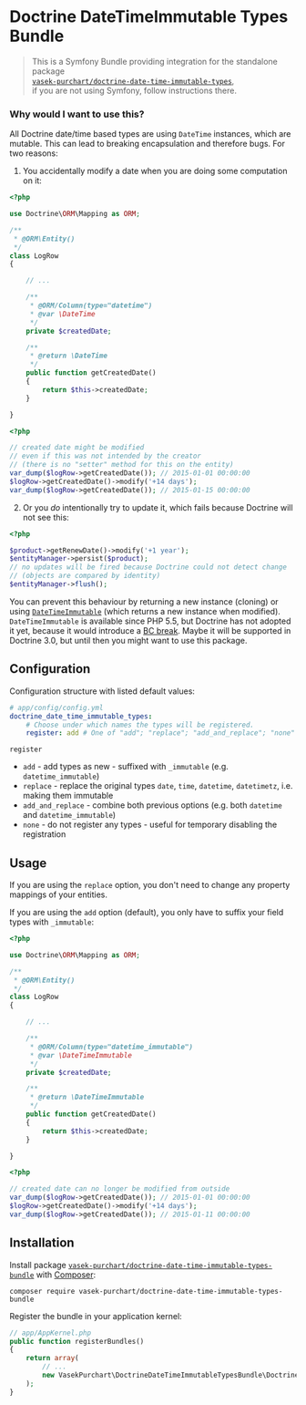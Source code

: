 Doctrine DateTimeImmutable Types Bundle
=======================================

> This is a Symfony Bundle providing integration for the standalone package  
[`vasek-purchart/doctrine-date-time-immutable-types`](https://github.com/VasekPurchart/Doctrine-Date-Time-Immutable-Types),  
if you are not using Symfony, follow instructions there.

### Why would I want to use this?

All Doctrine date/time based types are using `DateTime` instances, which are mutable. This can lead to breaking encapsulation and therefore bugs. For two reasons:

1) You accidentally modify a date when you are doing some computation on it:

```php
<?php

use Doctrine\ORM\Mapping as ORM;

/**
 * @ORM\Entity()
 */
class LogRow
{

	// ...

	/**
	 * @ORM/Column(type="datetime")
	 * @var \DateTime
	 */
	private $createdDate;

	/**
	 * @return \DateTime
	 */
	public function getCreatedDate()
	{
		return $this->createdDate;
	}

}
```

```php
<?php

// created date might be modified
// even if this was not intended by the creator
// (there is no "setter" method for this on the entity)
var_dump($logRow->getCreatedDate()); // 2015-01-01 00:00:00
$logRow->getCreatedDate()->modify('+14 days');
var_dump($logRow->getCreatedDate()); // 2015-01-15 00:00:00
```

2) Or you *do* intentionally try to update it, which fails because Doctrine will not see this:
```php
<?php

$product->getRenewDate()->modify('+1 year');
$entityManager->persist($product);
// no updates will be fired because Doctrine could not detect change
// (objects are compared by identity)
$entityManager->flush();
```

You can prevent this behaviour by returning a new instance (cloning) or using [`DateTimeImmutable`](http://php.net/manual/en/class.datetimeimmutable.php) (which returns a new instance when modified). `DateTimeImmutable` is available since PHP 5.5, but Doctrine has not adopted it yet, because it would introduce a [BC break](https://github.com/doctrine/dbal/issues/1882). Maybe it will be supported in Doctrine 3.0, but until then you might want to use this package.

Configuration
-------------

Configuration structure with listed default values:

```yaml
# app/config/config.yml
doctrine_date_time_immutable_types:
    # Choose under which names the types will be registered.
    register: add # One of "add"; "replace"; "add_and_replace"; "none"
```

`register`
  * `add` - add types as new - suffixed with `_immutable` (e.g. `datetime_immutable`)
  * `replace` - replace the original types `date`, `time`, `datetime`, `datetimetz`, i.e. making them immutable
  * `add_and_replace` - combine both previous options (e.g. both `datetime` and `datetime_immutable`)
  * `none` - do not register any types - useful for temporary disabling the registration

Usage
-----

If you are using the `replace` option, you don't need to change any property mappings of your entities.

If you are using the `add` option (default), you only have to suffix your field types with `_immutable`:

```php
<?php

use Doctrine\ORM\Mapping as ORM;

/**
 * @ORM\Entity()
 */
class LogRow
{

	// ...

	/**
	 * @ORM/Column(type="datetime_immutable")
	 * @var \DateTimeImmutable
	 */
	private $createdDate;

	/**
	 * @return \DateTimeImmutable
	 */
	public function getCreatedDate()
	{
		return $this->createdDate;
	}

}
```

```php
<?php

// created date can no longer be modified from outside
var_dump($logRow->getCreatedDate()); // 2015-01-01 00:00:00
$logRow->getCreatedDate()->modify('+14 days');
var_dump($logRow->getCreatedDate()); // 2015-01-11 00:00:00
```

Installation
------------

Install package [`vasek-purchart/doctrine-date-time-immutable-types-bundle`](https://packagist.org/packages/vasek-purchart/doctrine-date-time-immutable-types-bundle) with [Composer](https://getcomposer.org/):

```
composer require vasek-purchart/doctrine-date-time-immutable-types-bundle
```

Register the bundle in your application kernel:
```php
// app/AppKernel.php
public function registerBundles()
{
	return array(
		// ...
		new VasekPurchart\DoctrineDateTimeImmutableTypesBundle\DoctrineDateTimeImmutableTypesBundle(),
	);
}
```
